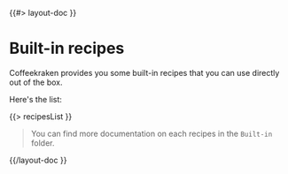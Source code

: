 <!--
/**
 * @name            Built-in recipes
 * @namespace       doc.recipes
 * @type            Markdown
 * @platform        md
 * @status          stable
 * @menu            Documentation / Recipes           /doc/recipes/built-in-recipes
 *
 * @since           2.0.0
 * @author    Olivier Bossel <olivier.bossel@gmail.com> (https://olivierbossel.com)
 */
-->

{{#> layout-doc }}

# Built-in recipes

Coffeekraken provides you some built-in recipes that you can use directly out of the box.

Here's the list:

{{> recipesList }}

> You can find more documentation on each recipes in the `Built-in` folder.

{{/layout-doc }}
